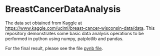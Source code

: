 # BreastCancerDataAnalysis
The data set obtained from Kaggle at https://www.kaggle.com/uciml/breast-cancer-wisconsin-data/data. This repository demonstrates some basic data analysis operations to be performed in python using numpy, patplotlib and pandas.

For the final result, please see the file [pynb file](BreastCancerDataAnalysis.ipynb).
